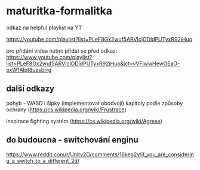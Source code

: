 # maturitka-formalitka

odkaz na helpful playlist na YT

https://youtube.com/playlist?list=PLeF8Gx2wuf5ARVIcjODldPUTyxR92iHuo

pro přidání videa nutno přidat se před odkaz: https://www.youtube.com/playlist?list=PLeF8Gx2wuf5ARVIcjODldPUTyxR92iHuo&jct=vVFlwwHewGEaO-oxW1Alpt8uzsbrrg

## další odkazy 

pohyb - WASD i šipky (implementovat obodvojí) kapitoly podle způsoby ochrany (https://cs.wikipedia.org/wiki/Frustrace)

inspirace fighting systém (https://cs.wikipedia.org/wiki/Agrese)

## do budoucna - switchování enginu
https://www.reddit.com/r/Unity2D/comments/16keg2y/if_you_are_considering_a_switch_to_a_different_2d/
